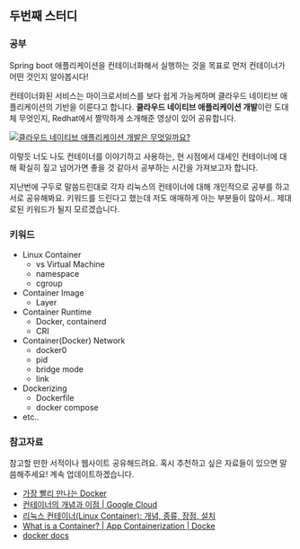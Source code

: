 ## 두번째 스터디

### 공부
Spring boot 애플리케이션을 컨테이너화해서 실행하는 것을 목표로 먼저 컨테이너가 어떤 것인지 알아봅시다!

컨테이너화된 서비스는 마이크로서비스를 보다 쉽게 가능케하며 클라우드 네이티브 애플리케이션의 기반을 이룬다고 합니다.
**클라우드 네이티브 애플리케이션 개발**이란 도대체 무엇인지, Redhat에서 짤막하게 소개해준 영상이 있어 공유합니다.

[![클라우드 네이티브 애플리케이션 개발은 무엇일까요?](https://i.ytimg.com/vi/ieIgUDlNF3g/hqdefault.jpg?sqp=-oaymwEjCNACELwBSFryq4qpAxUIARUAAAAAGAElAADIQj0AgKJDeAE=&rs=AOn4CLCdI6fcAiCIyVKIw8Yl1g1rVSEX6w)](https://youtu.be/ieIgUDlNF3g)

이렇듯 너도 나도 컨테이너를 이야기하고 사용하는, 현 시점에서 대세인 컨테이너에 대해 확실히 짚고 넘어가면 좋을 것 같아서 공부하는 시간을 가져보고자 합니다.

지난번에 구두로 말씀드린대로 각자 리눅스의 컨테이너에 대해 개인적으로 공부를 하고 서로 공유해봐요.
키워드를 드린다고 했는데 저도 애매하게 아는 부분들이 많아서.. 제대로된 키워드가 될지 모르겠습니다. 

### 키워드
* Linux Container
  * vs Virtual Machine
  * namespace
  * cgroup
* Container Image
  * Layer
* Container Runtime
  * Docker, containerd
  * CRI
* Container(Docker) Network
  * docker0
  * pid
  * bridge mode
  * link
* Dockerizing
  * Dockerfile
  * docker compose
* etc..

### 참고자료
참고할 만한 서적이나 웹사이트 공유해드려요. 혹시 추천하고 싶은 자료들이 있으면 말씀해주세요! 계속 업데이트하겠습니다.
* [가장 빨리 만나는 Docker](http://pyrasis.com/docker.html)
* [컨테이너의 개념과 이점 | Google Cloud](https://cloud.google.com/containers?hl=ko)
* [리눅스 컨테이너(Linux Container): 개념, 종류, 장점, 설치](https://www.redhat.com/ko/topics/containers/whats-a-linux-container)
* [What is a Container? | App Containerization | Docke](https://www.docker.com/resources/what-container)
* [docker docs](https://docs.docker.com/get-started/overview/)